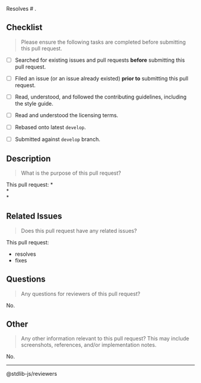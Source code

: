 Resolves # .

## Checklist
> Please ensure the following tasks are completed before submitting this pull request.

* [ ] Searched for existing issues and pull requests __before__ submitting this pull request.
* [ ] Filed an issue (or an issue already existed) __prior to__ submitting this pull request.
* [ ] Read, understood, and followed the contributing guidelines, including the style guide.
* [ ] Read and understood the licensing terms.
* [ ] Rebased onto latest `develop`.
* [ ] Submitted against `develop` branch.


## Description
> What is the purpose of this pull request?

This pull request:
*   
*   
*   


## Related Issues
> Does this pull request have any related issues?

This pull request:
*   resolves 
*   fixes


## Questions
> Any questions for reviewers of this pull request?

No.


## Other
> Any other information relevant to this pull request? This may include screenshots, references, and/or implementation notes.

No.


---
@stdlib-js/reviewers
